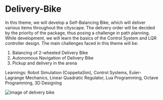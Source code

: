 # Delivery-Bike 
In this theme, we will develop a Self-Balancing Bike, which will deliver various items throughout the cityscape. The delivery order will be decided by the priority of the package, thus posing a challenge in path planning. While development, we will learn the basics of the Control System and LQR controller design. The main challenges faced in this theme will be:

1) Balancing of 2-wheeled Delivery Bike
2) Autonomous Navigation of Delivery Bike
3) Pickup and delivery in the arena

Learnings: Robot Simulation (CoppeliaSim), Control Systems, Euler-Lagrange Mechanics, Linear Quadratic Regulator, Lua Programming, Octave Programming, 3D Designing

<img src = "https://portal.e-yantra.org/img/theme/db.png" alt = "image of delivery bike">
